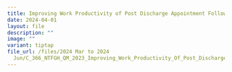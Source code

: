 ```yaml
---
title: Improving Work Productivity of Post Discharge Appointment Follow Ups
date: 2024-04-01
layout: file
description: ""
image: ""
variant: tiptap
file_url: /files/2024 Mar to 2024
  Jun/C_366_NTFGH_QM_2023_Improving_Work_Productivity_Of_Post_Discharge_Appointment_Follow_Ups.pdf
---
```

